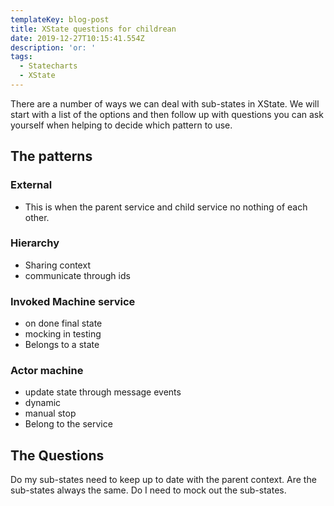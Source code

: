 ```yaml
---
templateKey: blog-post
title: XState questions for childrean
date: 2019-12-27T10:15:41.554Z
description: 'or: '
tags:
  - Statecharts
  - XState
---
```

There are a number of ways we can deal with sub-states in XState. We will start with a list of the options and then follow up with questions you can ask yourself when helping to decide which pattern to use. 

## The patterns

### External

- This is when the parent service and child service no nothing of each other. 

### Hierarchy

- Sharing context
- communicate through ids 

### Invoked Machine service

- on done final state
- mocking in testing
- Belongs to a state

### Actor machine

- update state through message events
- dynamic
- manual stop
- Belong to the service

## The Questions

Do my sub-states need to keep up to date with the parent context.
Are the sub-states always the same.
Do I need to mock out the sub-states.